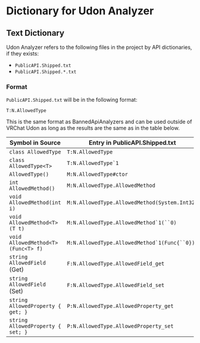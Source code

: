 # Dictionary for Udon Analyzer

## Text Dictionary

Udon Analyzer refers to the following files in the project by API dictionaries, if they exists:

- `PublicAPI.Shipped.txt`
- `PublicAPI.Shipped.*.txt`

### Format

`PublicAPI.Shipped.txt` will be in the following format:

```
T:N.AllowedType
```

This is the same format as BannedApiAnalyzers and can be used outside of VRChat Udon as long as the results are the same as in the table below.

| Symbol in Source                   | Entry in PublicAPI.Shipped.txt                     |
| ---------------------------------- | -------------------------------------------------- |
| `class AllowedType`                | `T:N.AllowedType`                                  |
| `class AllowedType<T>`             | `` T:N.AllowedType`1 ``                            |
| `AllowedType()`                    | `M:N.AllowedType#ctor`                             |
| `int AllowedMethod()`              | `M:N.AllowedType.AllowedMethod`                    |
| `void AllowedMethod(int i)`        | `M:N.AllowedType.AllowedMethod(System.Int32)`      |
| `void AllowedMethod<T>(T t)`       | ``` M:N.AllowedType.AllowedMethod`1(``0) ```       |
| `void AllowedMethod<T>(Func<T> f)` | ``` M:N.AllowedType.AllowedMethod`1(Func{``0}) ``` |
| `string AllowedField` (Get)        | `F:N.AllowedType.AllowedField_get`                 |
| `string AllowedField` (Set)        | `F:N.AllowedType.AllowedField_set`                 |
| `string AllowedProperty { get; } ` | `P:N.AllowedType.AllowedProperty_get`              |
| `string AllowedProperty { set; } ` | `P:N.AllowedType.AllowedProperty_set`              |
